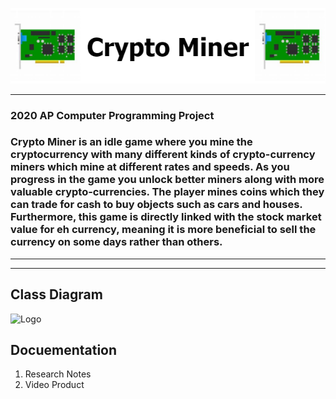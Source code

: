 ![Logo](CONTENTS/CryptoMinerLogo.draw.png)
___

### 2020 AP Computer Programming Project
### Crypto Miner is an idle game where you mine the cryptocurrency with many different kinds of crypto-currency miners which mine at different rates and speeds. As you progress in the game you unlock better miners along with more valuable crypto-currencies. The player mines coins which they can trade for cash to buy objects such as cars and houses. Furthermore, this game is directly linked with the stock market value for eh currency, meaning it is more beneficial to sell the currency on some days rather than others.  

___
___


## Class Diagram
![Logo](https://github.com/ethanbowles03/2020CP2Project/blob/main/CONTENTS/CardBattleClassDiagram.png?raw=true)


## Docuementation
1. Research Notes
2. Video Product
